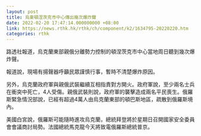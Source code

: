 ```yaml
---
layout: post
title: 烏東頓涅茨克市中心傳出幾次爆炸聲
date: 2022-02-20 17:47:14.000000000 +08:00
link: https://news.rthk.hk/rthk/ch/component/k2/1634795-20220220.htm
categories: rthk
---
```


路透社報道，烏克蘭東部親俄分離勢力控制的頓涅茨克市中心當地周日聽到幾次爆炸聲。

報道說，現場有揚聲器呼籲民眾謹慎行事，暫時不清楚爆炸原因。

另外，烏克蘭政府軍與親俄武裝繼續互相指責對方開火。政府軍說，至少兩名士兵在衝突中死亡，4人受傷。親俄武裝則說，政府軍的襲擊造成兩名平民喪生。俄羅斯緊急情況部說，已經有超過4萬人由烏克蘭東部的頓巴斯地區，疏散到俄羅斯境內。

美國白宮說，俄羅斯可能隨時進攻烏克蘭，總統拜登將於星期日召開國家安全委員會會議商討局勢。法國總統馬克龍今天將致電俄羅斯總統普京。
